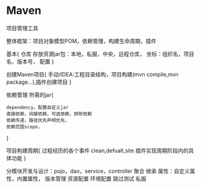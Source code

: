 # Maven
项目管理工具

整体框架：项目对象模型POM，依赖管理，构建生命周期，插件

基本{
    仓库 存放资源jar包：本地，私服，中央，远程仓库，
    坐标：组织名，项目名，版本号，
    配置
}

创建Maven项目{
     手动/IDEA:工程目录结构，项目构建(mvn compile,mvn package...),插件创建项目
}
   
依赖管理 所需的jar{

    dependency，配置自定义jar
    直接依赖，间接依赖，可选依赖，排除依赖
    依赖传递，路径优先声明优先，
    依赖范围scope，
}

项目构建周期{
    过程经历的各个事件
    clean,defualt,site
    插件实现周期阶段内的具体功能
}

分模块开发与设计：pojo，dao，service，controller
聚合
继承
属性：自定义属性，内置属性，
版本管理
资源配置
环境配置
跳过测试
私服


